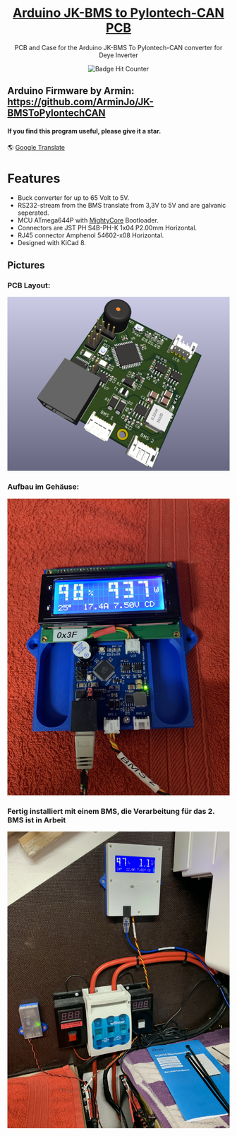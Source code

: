<div align = center>

# [Arduino JK-BMS to Pylontech-CAN PCB](https://github.com/dremeier/Arduino-JK-BMS-To-Pylontech-CAN-PCB) 

PCB and Case for the Arduino JK-BMS To Pylontech-CAN converter for Deye Inverter
<br/>
  
![Badge Hit Counter](https://visitor-badge.laobi.icu/badge?page_id=dremeier_Arduino-JK-BMS-To-Pylontech-CAN-PCB) 
<br/>
<div align = left>
  
## Arduino Firmware by Armin: https://github.com/ArminJo/JK-BMSToPylontechCAN 

#### If you find this program useful, please give it a star.

&#x1F30E; [Google Translate](https://translate.google.com/translate?sl=en&u=https://github.com/dremeier/Arduino-JK-BMS-To-Pylontech-CAN-PCB)

# Features 
- Buck converter for up to 65 Volt to 5V.
- RS232-stream from the BMS translate from 3,3V to 5V and are galvanic seperated.
- MCU ATmega644P with [MightyCore](https://github.com/MCUdude/MightyCore) Bootloader.
- Connectors are JST PH S4B-PH-K 1x04 P2.00mm Horizontal.
- RJ45 connector Amphenol 54602-x08 Horizontal.
- Designed with KiCad 8.

## Pictures

### PCB Layout:
![Alt text](/PICs/BMS-CAN_PCB_top_v0.1.png )

### Aufbau im Gehäuse:
![Alt text](/PICs/IMG_6275.JPG )

### Fertig installiert mit einem BMS, die Verarbeitung für das 2. BMS ist in Arbeit
![Alt text](/PICs/IMG_6282.JPG )
